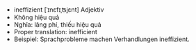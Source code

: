 - ineffizient	[ˈɪnɛfɪˌʦi̯ɛnt]	Adjektiv
- Không hiệu quả
- Nghĩa: lãng phí, thiếu hiệu quả
- Proper translation: inefficient
- Beispiel: Sprachprobleme machen Verhandlungen ineffizient.